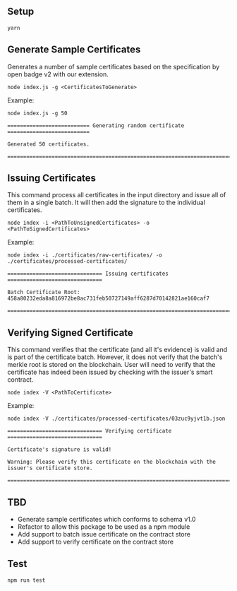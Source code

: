## Setup

```
yarn
```

## Generate Sample Certificates

Generates a number of sample certificates based on the specification by open badge v2 with our extension.

```
node index.js -g <CertificatesToGenerate>
```

Example:

```
node index.js -g 50

========================== Generating random certificate ==========================

Generated 50 certificates.

===================================================================================
```

## Issuing Certificates

This command process all certificates in the input directory and issue all of them in a single batch. It will then add the signature to the individual certificates. 

```
node index -i <PathToUnsignedCertificates> -o <PathToSignedCertificates>
```

Example:
```
node index -i ./certificates/raw-certificates/ -o ./certificates/processed-certificates/

============================== Issuing certificates ==============================

Batch Certificate Root:
458a80232eda8a816972be8ac731feb50727149aff6287d70142821ae160caf7

===================================================================================
```

## Verifying Signed Certificate

This command verifies that the certificate (and all it's evidence) is valid and is part of the certificate batch. However, it does not verify that the batch's merkle root is stored on the blockchain. User will need to verify that the certificate has indeed been issued by checking with the issuer's smart contract. 

```
node index -V <PathToCertificate>
```

Example:
```
node index -V ./certificates/processed-certificates/03zuc9yjvt1b.json

============================== Verifying certificate ==============================

Certificate's signature is valid!

Warning: Please verify this certificate on the blockchain with the issuer's certificate store.

===================================================================================
```

## TBD

- Generate sample certificates which conforms to schema v1.0
- Refactor to allow this package to be used as a npm module
- Add support to batch issue certificate on the contract store
- Add support to verify certificate on the contract store

## Test

```
npm run test
```